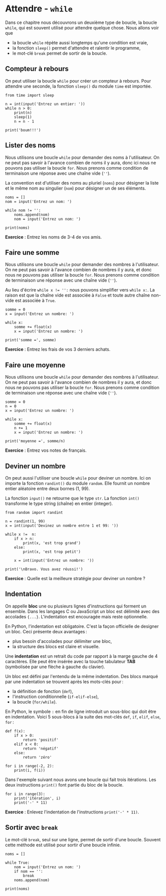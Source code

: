 # Attendre - `while`

Dans ce chapitre nous découvrons un deuxième type de boucle, la boucle `while`, qui est souvent utilisé pour attendre quelque chose. Nous allons voir que

- la boucle `while` répète aussi longtemps qu'une condition est vraie,
- la fonction `sleep()` permet d'attendre et ralentir le programme,
- le mot-clé `break` permet de sortir de la boucle.

## Compteur à rebours

On peut utiliser la boucle `while` pour créer un compteur à rebours.
Pour attendre une seconde, la fonction `sleep()` du module `time` est importée.

```{codeplay}
from time import sleep

n = int(input('Entrez un entier: '))
while n > 0:
    print(n)
    sleep(1)
    n = n - 1

print('boum!!!')
```

## Lister des noms

Nous utilisons une boucle `while` pour demander des noms à l'utilisateur.
On ne peut pas savoir à l'avance combien de noms il y aura, donc ici nous ne pouvons pas utiliser la boucle `for`.  Nous prenons comme condition de terminaison une réponse avec une chaîne vide (`''`).

La convention est d'utiliser des noms au pluriel (`noms`) pour désigner la liste et le même nom au singulier (`nom`) pour désigner un de ses éléments.

```{codeplay}
noms = []
nom = input('Entrez un nom: ')

while nom != '':
    noms.append(nom)
    nom = input('Entrez un nom: ')
    
print(noms)
```

**Exercice** : Entrez les noms de 3-4 de vos amis.

## Faire une somme

Nous utilisons une boucle `while` pour demander des nombres à l'utilisateur.
On ne peut pas savoir à l'avance combien de nombres il y aura, et donc nous ne pouvons pas utiliser la boucle `for`. Nous prenons comme condition de terminaison une réponse avec une chaîne vide (`''`).

Au lieu d'écrire `while x != '':` nous pouvons simplifier vers  `while x:`. 
La raison est que la chaîne vide est associée à `False` et toute autre chaîne non-vide est associée à `True`.

```{codeplay}
somme = 0
x = input('Entrez un nombre: ')

while x:
    somme += float(x)
    x = input('Entrez un nombre: ')
    
print('somme =', somme)
```

**Exercice** : Entrez les frais de vos 3 derniers achats.

## Faire une moyenne

Nous utilisons une boucle `while` pour demander des nombres à l'utilisateur.
On ne peut pas savoir à l'avance combien de nombres il y aura, et donc nous ne pouvons pas utiliser la boucle `for`.  Nous prenons comme condition de terminaison une réponse avec une chaîne vide (`''`).

```{codeplay}
somme = 0
n = 0
x = input('Entrez un nombre: ')

while x:
    somme += float(x)
    n += 1
    x = input('Entrez un nombre: ')
    
print('moyenne =', somme/n)
```

**Exercice** : Entrez vos notes de français.

## Deviner un nombre

On peut aussi l'utiliser une boucle `while` pour deviner un nombre.
Ici on importe la fonction `randint()` du module `random`.
Elle fournit un nombre entier aléatoire entre deux bornes (1, 99).

La fonction `input()` ne retourne que le type `str`.
La fonction `int()` transforme le type string (chaîne) en entier (integer).

```{codeplay}
from random import randint

n = randint(1, 99)
x = int(input('Devinez un nombre entre 1 et 99: '))

while x !=  n:
    if x > n:
        print(x, 'est trop grand')
    else:
        print(x, 'est trop petit')
        
    x = int(input('Entrez un nombre: '))

print('\nBravo. Vous avez réussi!')
```

**Exercice** : Quelle est la meilleure stratégie pour deviner un nombre ?

## Indentation

On appelle **bloc** une ou plusieurs lignes d'instructions qui forment un ensemble.
Dans les langages C ou JavaScript un bloc est délimité avec des accolades `{...}`.
L'indentation est encouragée mais reste optionnelle.

En Python, l'indentation est obligatoire. C'est la façon officielle de designer un bloc.
Ceci présente deux avantages :

- plus besoin d'accolades pour délimiter une bloc,
- la structure des blocs est claire et visuelle.

Une **indentation** est un retrait du code par rapport à la marge gauche de 4 caractères.
Elle peut être insérée avec la touche tabulateur **TAB** (symbolisée par une flèche à gauche du clavier).

Un bloc est défini par l'entendu de la même indentation.
Des blocs marqué par une indentation se trouvent après les mots-clés pour :

- la définition de fonction (`def`),
- l'instruction conditionnelle (`if-elif-else`),
- la boucle (`for/while`).

En Python, le symbole `:` en fin de ligne introduit un sous-bloc qui doit être en indentation.
Voici 5 sous-blocs à la suite des mot-clés `def`, `if`, `elif`, `else`, `for` :

```{codeplay}
def f(x):
    if x > 0:
        return 'positif'
    elif x < 0:
        return 'négatif'
    else:
        return 'zéro'

for i in range(-2, 2):
    print(i, f(i)) 
```

Dans l'exemple suivant nous avons une boucle qui fait trois itérations.
Les deux instructions `print()` font partie du bloc de la boucle.

```{codeplay}
for i in range(3):
    print('itération', i)
    print('-' * 11)
```

**Exercice** : Enlevez l'indentation de l'instructions `print('-' * 11)`.

## Sortir avec `break`

Le mot-clé `break`, seul sur une ligne, permet de sortir d'une boucle.
Souvent cette méthode est utilisé pour sortir d'une boucle infinie.

```{codeplay}
noms = []

while True:
    nom = input('Entrez un nom: ')
    if nom == '':
        break
    noms.append(nom)
    
print(noms)
```
